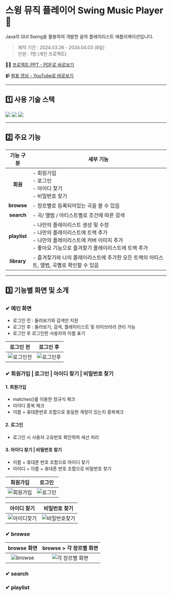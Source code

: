 # 스윙 뮤직 플레이어 Swing Music Player 🎵
Java의 GUI Swing을 활용하여 개발한 음악 플레이리스트 애플리케이션입니다.

> 제작 기간 : 2024.03.26 - 2024.04.03 (8일)<br>
> 인원 : 1명 (개인 프로젝트)

💁🏻 [프로젝트 PPT - PDF로 바로보기](https://drive.google.com/file/d/1BXjX4GY70YWGvCdDoUAcnf8aPOYZXByA/view?usp=sharing)
<br>

📹 [발표 영상 - YouTube로 바로보기](https://youtu.be/GG5udTdIjs4)

<hr>

## 1️⃣ 사용 기술 스택
<div align="left">
<img src="https://img.shields.io/badge/Java8-007396?style=flat-square&logo=OpenJDK&logoColor=white">
<img src="https://img.shields.io/badge/MySQL-4479A1?style=flat-square&logo=mysql&logoColor=white">
<img src="https://img.shields.io/badge/Eclipse-FE7A16?style=flat-square&logo=Eclipse&logoColor=white">
</div>
<hr>

## 2️⃣ 주요 기능
<div align="center">

| **기능 구분** | **세부 기능** |
|:---------------:|---------------|
| **회원**   | - 회원가입 <br> - 로그인 <br> - 아이디 찾기 <br> - 비밀번호 찾기 |
| **browse** | - 장르별로 등록되어있는 곡을 볼 수 있음 |
| **search** | - 곡/ 앨범 / 아티스트별로 조건에 따른 검색 |
| **playlist** | - 나만의 플레이리스트 생성 및 수정 <br> - 나만의 플레이리스트에 트랙 추가 <br> - 나만의 플레이리스트에 커버 이미지 추가 <br> - 좋아요 기능으로 즐겨찾기 플레이리스트에 트랙 추가 |
| **library** | - 즐겨찾기와 나의 플레이리스트에 추가한 모든 트랙의 아티스트, 앨범, 곡별로 확인할 수 있음  |

</div>

<hr>

## 3️⃣ 기능별 화면 및 소개
### ✔ 메인 화면
- 로그인 전 : 둘러보기와 검색만 지원
- 로그인 후 : 둘러보기, 검색, 플레이리스트 및 라이브러리 관리 가능
- 로그인 후 로그인한 사용자의 이름 표기
  
| **로그인 전** | **로그인 후** |
|:---------------:|:---------------:|
| ![로그인전](https://github.com/user-attachments/assets/527f557f-8339-4360-9e37-15282f6825dc) | ![로그인후](https://github.com/user-attachments/assets/d68b1953-4f53-4967-808a-e6c7917ce331) |

### ✔ 회원가입 | 로그인 | 아이디 찾기 | 비밀번호 찾기
#### 1. 회원가입
- matches()를 이용한 정규식 체크
- 아이디 중복 체크
- 이름 + 휴대폰번호 조합으로 동일한 계정이 있는지 중복체크

#### 2. 로그인
- 로그인 시 사용자 고유번호 확인하여 세선 처리

#### 3. 아이디 찾기 | 비밀번호 찾기
- 이름 + 휴대폰 번호 조합으로 아이디 찾기
- 아이디 + 이름 + 휴대폰 번호 조합으로 비밀번호 찾기

| **회원가입** | **로그인** |
|:---------------:|:---------------:|
| ![회원가입](https://github.com/user-attachments/assets/9b1593ae-9ff7-4e50-bf31-38e84ffcade0) | ![로그인](https://github.com/user-attachments/assets/f3ec56d0-2c17-4049-9f67-2b6f3a0dc5e0) |

| **아이디 찾기** | **비밀번호 찾기** |
|:---------------:|:---------------:|
| ![아이디찾기](https://github.com/user-attachments/assets/10ed72e7-2714-4bd0-be68-bc078c7cc2d7) | ![비밀번호찾기](https://github.com/user-attachments/assets/582aa15e-ec14-4119-b909-a2074bdbec54) |


### ✔ browse
| **browse 화면** | **browse > 각 장르별 화면** |
|:---------------:|:---------------:|
| ![browse](https://github.com/user-attachments/assets/e10e2bc9-6710-42f7-a159-85000456ddb2) | ![각 장르별 화면](https://github.com/user-attachments/assets/6f67829e-d1ec-430b-9542-4b66d73676f5) |

### ✔ search

### ✔ playlist
